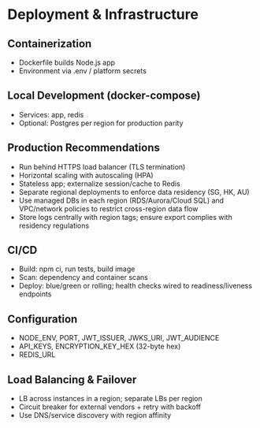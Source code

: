 # Deployment & Infrastructure

## Containerization
- Dockerfile builds Node.js app
- Environment via .env / platform secrets

## Local Development (docker-compose)
- Services: app, redis
- Optional: Postgres per region for production parity

## Production Recommendations
- Run behind HTTPS load balancer (TLS termination)
- Horizontal scaling with autoscaling (HPA)
- Stateless app; externalize session/cache to Redis
- Separate regional deployments to enforce data residency (SG, HK, AU)
- Use managed DBs in each region (RDS/Aurora/Cloud SQL) and VPC/network policies to restrict cross-region data flow
- Store logs centrally with region tags; ensure export complies with residency regulations

## CI/CD
- Build: npm ci, run tests, build image
- Scan: dependency and container scans
- Deploy: blue/green or rolling; health checks wired to readiness/liveness endpoints

## Configuration
- NODE_ENV, PORT, JWT_ISSUER, JWKS_URI, JWT_AUDIENCE
- API_KEYS, ENCRYPTION_KEY_HEX (32-byte hex)
- REDIS_URL

## Load Balancing & Failover
- LB across instances in a region; separate LBs per region
- Circuit breaker for external vendors + retry with backoff
- Use DNS/service discovery with region affinity


